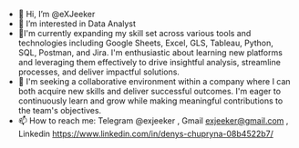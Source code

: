 - 👋 Hi, I’m @eXJeeker
- 👀 I’m interested in Data Analyst
- 🌱I'm currently expanding my skill set across various tools and technologies including Google Sheets, Excel, GLS, Tableau, Python, SQL, Postman, and Jira. I'm enthusiastic about learning new platforms and leveraging them effectively to drive insightful analysis, streamline processes, and deliver impactful solutions.
- 💞️ I'm seeking a collaborative environment within a company where I can both acquire new skills and deliver successful outcomes. I'm eager to continuously learn and grow while making meaningful contributions to the team's objectives.
- 📫 How to reach me:
        Telegram @exjeeker ,
        Gmail    exjeeker@gmail.com ,
        Linkedin https://www.linkedin.com/in/denys-chupryna-08b4522b7/
<!---
eXJeeker/eXJeeker is a ✨ special ✨ repository because its `README.md` (this file) appears on your GitHub profile.
You can click the Preview link to take a look at your changes.
--->
